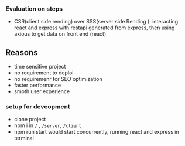### Evaluation on steps 
- CSR(client side rending) over SSS(server side Rending ): interacting react and express with restapi generated from express, then using axious to get data on front end (react) 

## Reasons
 - time sensitive project 
 - no requirement to deploi
 - no requiremenr for SEO optimization
 -  faster performance
 - smoth user experience

### setup for deveopment
- clone project 
- npm i in `/` , `/server`, `/client`
- npm run start would start concurrently, running react and express in terminal